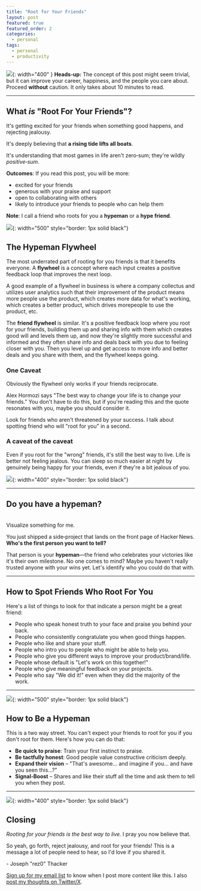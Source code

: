 ```yaml
---
title: "Root for Your Friends"
layout: post
featured: true
featured_order: 2
categories:
  - personal
tags:
  - personal
  - productivity
---
```

![](/assets/images/root-for-your-friends-banner.png){: width="400" }
**Heads‑up:** The concept of this post might seem trivial, but it can improve your career, happiness, and the people you care about. Proceed **without** caution. It only takes about 10 minutes to read.

---

## What *is* "Root For Your Friends"?

It's getting excited for your friends when something good happens, and rejecting jealousy.

It's deeply believing that **a rising tide lifts all boats**.

It's understanding that most games in life aren't zero‑sum; they're wildly *positive‑sum*. 

**Outcomes**: If you read this post, you will be more:
- excited for your friends
- generous with your praise and support
- open to collaborating with others
- likely to introduce your friends to people who can help them

**Note**: I call a friend who roots for you a **hypeman** or a **hype friend**.

![](/assets/images/Pasted%20image%2020250514102039.png){: width="500" style="border: 1px solid black"}

## The Hypeman Flywheel

The most underrated part of rooting for you friends is that it benefits everyone. A **flywheel** is a concept where each input creates a positive feedback loop that improves the next loop. 

A good example of a flywheel in business is where a company collectus and utilizes user analytics such that their improvement of the product means more people use the product, which creates more data for what's working, which creates a better product, which drives morepeople to use the product, etc.

The **friend flywheel** is similar. It's a positive feedback loop where you root for your friends, building them up and sharing info with them which creates good will and levels them up, and now they're slightly more successful and informed and they often share info and deals back with you due to feeling closer with you. Then you level up and get access to more info and better deals and you share with them, and the flywheel keeps going.

### One Caveat

Obviously the flywheel only works if your friends reciprocate. 

Alex Hormozi says "The best way to change your life is to change your friends." You don't have to do this, but if you're reading this and the quote resonates with you, maybe you should consider it.

Look for friends who aren't threatened by your success. I talk about spotting friend who will "root for you" in a second.

### A caveat of the caveat

Even if you root for the "wrong" friends, it's still the best way to live. Life is better not feeling jealous. You can sleep so much easier at night by genuinely being happy for your friends, even if they're a bit jealous of you.

![](/assets/images/Pasted%20image%2020250514102634.png){: width="400" style="border: 1px solid black"}

---

## Do you have a hypeman?
<br>
Visualize something for me. 

You just shipped a side‑project that lands on the front page of Hacker News. 
**Who's the first person you want to tell?**
 
That person is your **hypeman**—the friend who celebrates your victories like it's their own milestone. No one comes to mind? Maybe you haven't really trusted anyone with your wins yet. Let's identify who you could do that with.

---

## How to Spot Friends Who Root For You

Here's a list of things to look for that indicate a person might be a great friend:

- People who speak honest truth to your face and praise you behind your back.
- People who consistently congratulate you when good things happen.
- People who like and share your stuff.
- People who intro you to people who might be able to help you.
- People who give you different ways to improve your product/brand/life.
- People whose default is "Let's work on this together!"
- People who give meaningful feedback on your projects.
- People who say "We did it!" even when they did the majority of the work.

---
![](/assets/images/Pasted%20image%2020250514102324.png){: width="500" style="border: 1px solid black"}

## How to Be a Hypeman
This is a two way street. You can't expect your friends to root for you if you don't root for them. Here's how you can do that:

- **Be quick to praise**: Train your first instinct to praise.
- **Be tactfully honest**: Good people value constructive criticism deeply.
- **Expand their vision** – "That's awesome... and imagine if you... and have you seen this...?"
- **Signal‑Boost** – Shares and like their stuff all the time and ask them to tell you when they post.

---

![](/assets/images/Pasted%20image%2020250523103607.png){: width="400" style="border: 1px solid black"}
## Closing

*Rooting for your friends is the best way to live.* I pray you now believe that.

So yeah, go forth, reject jealousy, and root for your friends! This is a message a lot of people need to hear, so I'd love if you shared it.

\- Joseph "rez0" Thacker

[Sign up for my email list](https://thacker.beehiiv.com/subscribe) to know when I post more content like this.
I also [post my thoughts on Twitter/X](https://x.com/rez0__).

<meta name="twitter:card" content="summary_large_image" />
<meta name="twitter:site" content="@rez0__" />
<meta name="twitter:creator" content="@rez0__" />
<meta property="og:url" content="https://josephthacker.com/personal/2025/05/13/root-for-your-friends.html" />
<meta property="og:title" content="Root for Your Friends" />
<meta property="og:description" content="Discover the power of rooting for your friends and how it can amplify success for everyone involved." />
<meta property="og:image" content="https://josephthacker.com/assets/images/root-for-your-friends-banner.png" />
